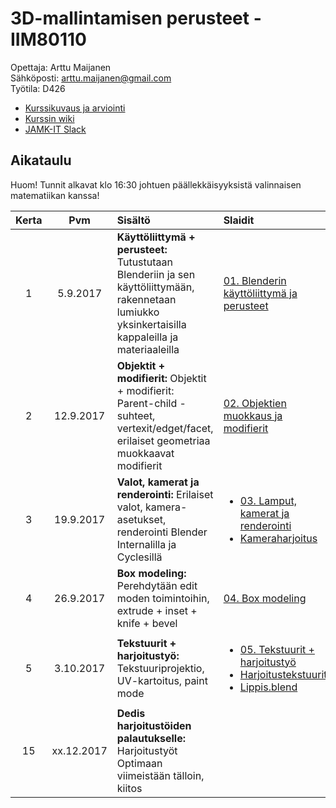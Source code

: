 # 3D-mallintamisen perusteet - IIM80110

Opettaja: Arttu Maijanen  
Sähköposti: arttu.maijanen@gmail.com  
Työtila: D426

- [Kurssikuvaus ja arviointi](https://github.com/JAMK-IT/iim80110-3d-mallintamisen-perusteet/wiki/kurssikuvaus)
- [Kurssin wiki](https://github.com/JAMK-IT/iim80110-3d-mallintamisen-perusteet/wiki)
- [JAMK-IT Slack](https://jamk-it.slack.com)
 

## Aikataulu

Huom! Tunnit alkavat klo 16:30 johtuen päällekkäisyyksistä valinnaisen matematiikan kanssa!

| Kerta | Pvm | Sisältö | Slaidit |
|:--:|:--:|:--|:--|
|1|5.9.2017|**Käyttöliittymä + perusteet:** Tutustutaan Blenderiin ja sen käyttöliittymään, rakennetaan lumiukko yksinkertaisilla kappaleilla ja materiaaleilla | [01. Blenderin käyttöliittymä ja perusteet](https://docs.google.com/presentation/d/1TnnvM807S7216sEWjl2uZ2JjIdrDx3kMTgms1pP9AzU/edit?usp=sharing)|
|2|12.9.2017|**Objektit + modifierit:** Objektit + modifierit: Parent-child -suhteet, vertexit/edget/facet, erilaiset geometriaa muokkaavat modifierit	 | [02. Objektien muokkaus ja modifierit](https://docs.google.com/presentation/d/1ODOPYcUuFIAFE4u2nYEZkfU5GLF0suzKmPWkG17g_GE/edit?usp=sharing)|
|3|19.9.2017|**Valot, kamerat ja renderointi:** Erilaiset valot, kamera-asetukset, renderointi Blender Internalilla ja Cyclesillä | <ul><li>[03. Lamput, kamerat ja renderointi](https://docs.google.com/presentation/d/1CUzY39Q8Fof-0h4MNcNc71WyIycP6FfBj-pgA9B_HzI/edit?usp=sharing)</li><li>[Kameraharjoitus](https://drive.google.com/file/d/0B4tWHD6amWUedHRyQ0VyWWg5aGM/view?usp=sharing)</li></ul>|
|4|26.9.2017|**Box modeling:** Perehdytään edit moden toimintoihin, extrude + inset + knife + bevel | [04. Box modeling](https://docs.google.com/presentation/d/1yIvDshoCKd6-r8Ow8X9whWsx7HNxQN-HwZKDSQgKjgA/edit?usp=sharing)|
|5|3.10.2017|**Tekstuurit + harjoitustyö:** Tekstuuriprojektio, UV-kartoitus, paint mode | <ul><li>[05. Tekstuurit + harjoitustyö](https://drive.google.com/open?id=1MZ8BWALzoxgZk0oZGseOaO5Tkef8ftoPE9rEl1Voqdw)</li><li>[Harjoitustekstuurit](https://github.com/JAMK-IT/iim80110-3d-mallintamisen-perusteet/tree/master/tekstuurit)</li><li>[Lippis.blend](https://drive.google.com/open?id=0B4tWHD6amWUeUmowSnd2MjRtRGc)</li></ul>|
|15|xx.12.2017|**Dedis harjoitustöiden palautukselle:** Harjoitustyöt Optimaan viimeistään tälloin, kiitos | |
